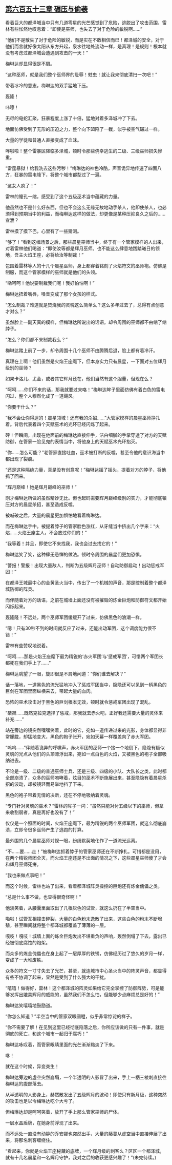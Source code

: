 ## [第六百五十三章 碾压与偷袭](https://www.xxbiquge.com/11_11222/8982632.html)


  看着巨大的都泽城当中只有几道零星的光芒感觉到了危险，逃脱出了攻击范围，雷林有些怅然地叹息着：“即使是巫师，也失去了对于危险的敏锐啊……”

  “他们不是散失了对于危险的敏锐，而是实在不敢相信而已！都泽城的安全，对于他们而言就好像太阳从东方升起，泉水往地处流动一样，是真理！是规则！根本就没有考虑过都泽城会遭遇到攻击的一天！”

  梅琳达却显得很是不屑。

  “这种巫师，就是我们整个巫师界的耻辱！蛀虫！就让我来彻底清扫一次吧！”

  带着冰冷的意志，梅琳达的双手猛地下压。

  轰隆！

  咔嚓！

  无尽的电蛇汇聚，狂暴程度上涨了十倍，猛地对着多泽城冲了下去。

  地面仿佛受到了无形的压迫之力，整个向下凹陷了一截，似乎被空气碾过一样。

  大量的学徒和普通人直接变成了血沫。

  哗啦啦！整个雷暴区降临多泽城，顿时令那些侥幸逃生的二级、三级巫师损失惨重。

  “雷霆暴狱！给我洗去这些污秽！”梅琳达的神色冷酷，声音诡异地传遍了四面八方，狂暴的雷电降下，将整个城市都犁过了一遍。

  “这女人疯了！”

  雷林的瞳孔一缩，感受到了这个五级巫术当中蕴藏的力量。

  他虽然也不是什么好东西，但也不会这么无缘无故地动手杀人，他即使杀人，也必须得到预期当中的利益，而梅琳达这样的做法，却更像是某种压抑良久之后的……宣泄？

  雷林摸了摸下巴，心里有了一些猜测。

  “够了！”看到这幅场景之后，那些晨星巫师当中，终于有一个管家模样的人出来，对着雷林他们喝道：“即使汝等都是辉月巫师。也不能这么肆意地践踏曦日的领地，吾主火焰王座，必将给汝等制裁！”

  包围着雷林等人的十几个晨星巫师，身上都穿着铭刻了火焰符文的巫师袍。仿佛是制服，而这个管家模样的巫师就是他们的头领。

  “呦呵呵！他说要制裁我们呢！我好怕怕啊！”

  梅琳达捂着嘴唇，嗓音变成了那个女孩的样式。

  “怎么制裁？难道就是焚烧我的灵魂这么简单么？这么多年过去了，总得有点创意才对么？”

  虽然脸上一副天真的模样，但梅琳达所说出的话语。却令周围的巫师都不由缩了缩脖子。

  “怎么？你们都不来制裁我么？”

  梅琳达踏上前了一步，却令周围十几个巫师不由腾腾后退，脸上都有着冷汗。

  真理在上啊！他们虽然是火焰王座麾下，但本身实力只有晨星，一下面对五位辉月级别的巫师？

  如果卡洛儿、尤金，或者其它辉月还在，他们当然有这个胆量，但现在么？

  “呵呵……你们不来的话，那我就要过来咯！”梅琳达眸子里面仿佛有着白色的雷电闪过，整个人穆然化成了一道飓风。

  “你要干什么？”

  “我不会让你得逞的！晨星领域！还有我的杀招……”大管家模样的晨星巫师挣扎着。背后代表着四个天赋巫术的光环已经闪烁了起来。

  砰！但瞬间，出现在他面前的梅琳达直接伸手，洁白细腻的手掌穿透了对方的天赋防御，在管家一脸见鬼的表情当中，将他身上的天赋巫术光环掐灭。

  “你……怎么可能？”老管家直接吐血，巫术被打断的反噬，甚至令他的意识海当中都出现了裂痕。

  “还是这种隔绝力量，真是没有创意呢！”梅琳达摇了摇头，提着对方的脖子，将他抓了回来。

  “辉月巅峰！她是辉月巅峰的巫师！”

  刚才梅琳达所做的虽然精妙无比。但也起码需要辉月巅峰级别的实力，才能彻底镇压对方的晨星杀招，甚至造成反噬。

  被喊破之后，大量的晨星更加惧怕地看着梅琳达。

  而在梅琳达手中。被提着脖子的管家脸色涨红，从牙缝当中挤出几个字来：“火焰……火焰王座主人，不会放过你们的！”

  “我等着！并且，即使它不来找我，我也会过去找它的！”

  梅琳达笑了笑，这种肆无忌惮的做法。顿时令周围的晨星们更加恐惧。

  “警报！警报！出现大量敌人，判断为五级辉月巫师！自动防御启动！出动惩戒军团！”

  在都泽王城最中心的金黄圣火当中，传出了一个机械的声音，那是控制着整个都泽城防御的阵灵。

  而伴随着对方的话语，之前在城墙上面还没有被摧毁的炼金巨炮和防御符文都开始闪烁起来。

  轰隆隆！不远处，两个巫师军团缓缓开了过来，仿佛黑色的浪潮一样。

  “嗯！只有30秒不到的时间就反应了过来，还能出动军团，这个调度能力很不错！”

  雷林有些赞叹地说着。

  “呵呵……那是火焰王座麾下最为精锐的‘赤火军团’与‘惩戒军团’，可惜两个军团长都死在我们手上了……”

  梅琳达眺望了一眼，旋即很是不屑地问道：“你们谁去解决？”

  话一落地，一道黑色的流光猛地冲入了惩戒军团当中，隐隐还可以见到一柄黑色的巨剑在军团里面纵横来去，带起大量的血肉。

  恐怖的巫术攻击对于黑色的巨剑根本无效，顿时就令惩戒军团出现了混乱。

  “桀桀……既然克拉克选择了惩戒，那我就去赤火吧，正好我还需要大量的灵体来补充……”

  站在旁边的镜突然嘿嘿笑着，此时的它，宛如一道传递过来的光影，身体都显得非常朦胧，却猛地变大，黑色的袍子张开，宛如天幕一样覆盖向了赤火军团。

  “呜呜……”伴随着诡异的呼啸声，赤火军团的巫师一个接一个地倒下，隐隐有疑似灵魂的光点从他们的头顶漂浮出来，宛如一点白色的火焰，又被黑色的袍子全部吸纳进去。

  不论是一级、二级的普通巫师士兵、还是三级、四级的小队、大队长之类，此时都全部崩溃了，众多的巫师咆哮着，炫目的巫术不断施展出来，甚至隐隐有着晨星杀招的波动，却被镜轻而易举地挡了下来。

  黑色的袍子带着无情的决断，还在不停地吸纳着灵魂。

  “专门针对灵魂的巫术？”雷林的眸子一闪：“虽然只能对付五级以下的巫师，但拿来收割弱者，真是再好也没有了！”

  仅仅是一个照面的时间，火焰王座麾下，最为精锐的两个巫师军团，就这么彻底崩溃，立即令很多巫师产生了逃跑的打算。

  最外围的几个晨星巫师对视一眼，纷纷默契地化作了一道流光远离。

  “不……要……走！”被梅琳达抓着脖子的管家巫师还在不断挣扎。可惜都是没用，在两个精锐师团全灭，而火焰王座还是不出面的情况之下，这些晨星巫师傻了才会和辉月巫师死拼。

  “我也来做点事吧！”

  而这个时候，雷林也站了出来，看着都泽城阵灵操控的巨炮还有炼金傀儡之类。

  “总是什么事不做，也显得很奇怪啊！”

  他淡笑着，从腰囊里面取出了几根灰色的试管，就这么扔在了半空当中。

  啪啦！试管互相撞击碎裂，大量的白色粉末逸散了出来，这些白色的粉末不断增殖，甚至瞬间就将整个都泽城都覆盖了薄薄的一层。

  嘎吱！嘎吱！城墙上面的炼金巨炮发出不堪重负的声响，轰然倒塌了下去，露出已经被彻底腐蚀的炮架。

  而众多的炼金傀儡也在身上起了一层厚厚的铁锈，仿佛经历过了悠久的岁月一样，变成了一大堆废铁。

  众多的符文一寸寸失去了光芒，甚至，就连城市中心圣火当中的阵灵声音，都显得有些不协调了起来，显然是受到了什么强大的干扰。

  “嘻嘻！做得好，雷林！这个都泽城的阵灵如果给它完全掌控了防御阵势，可是能够发挥出媲美辉月的威能的，虽然我们不怎么怕，但能够少点麻烦总是好的！”

  梅琳达笑嘻嘻地鼓励道。

  “你怎么知道？”半空当中的管家双眼圆瞪，似乎非常惊诧的样子。

  “你不需要了解！在见到这里已经彻底陷落之后，你所应该做的只有一件事，就是彻底的死亡，和这个城市一起归于腐朽！”

  梅琳达咏叹着，而管家眼睛里面的光芒渐渐黯淡了下来。

  咻！

  就在这个时候，异变突生！

  梅琳达旁边的虚空突然崩塌，一个半透明的人影冒了出来，手上一柄三棱刺直接往梅琳达的腹部落去。

  从半透明的人影身上，赫然散发出了五级辉月的波动！即使只有新月级，这种突然的攻击也足以令梅琳达吃个大亏了。

  但梅琳达却是呵呵笑着，放开了手上那么管家巫师的尸体。

  一层水晶盾牌，在她身前浮现了出来。

  而不远处一直没有动静的乔安娜也突然出手，大量的藤蔓从虚空当中直接伸展了出来，将那名刺客缠绕住。

  “看起来，你就是火焰王座秘藏的底牌，一个辉月级的刺客么？区区一个都泽城，就有十几名晨星和一名辉月守护，我对之后的收获更感兴趣了！”(未完待续。)
